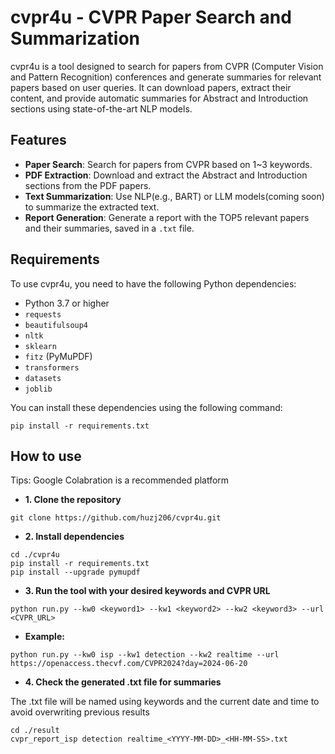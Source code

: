 # cvpr4u - CVPR Paper Search and Summarization

cvpr4u is a tool designed to search for papers from CVPR (Computer Vision and Pattern Recognition) conferences and generate summaries for relevant papers based on user queries. It can download papers, extract their content, and provide automatic summaries for Abstract and Introduction sections using state-of-the-art NLP models.

## Features

- **Paper Search**: Search for papers from CVPR based on 1~3 keywords.
- **PDF Extraction**: Download and extract the Abstract and Introduction sections from the PDF papers.
- **Text Summarization**: Use NLP(e.g., BART) or LLM models(coming soon) to summarize the extracted text.
- **Report Generation**: Generate a report with the TOP5 relevant papers and their summaries, saved in a `.txt` file.

## Requirements

To use cvpr4u, you need to have the following Python dependencies:

- Python 3.7 or higher
- `requests`
- `beautifulsoup4`
- `nltk`
- `sklearn`
- `fitz` (PyMuPDF)
- `transformers`
- `datasets`
- `joblib`

You can install these dependencies using the following command:

```
pip install -r requirements.txt
```


## How to use 
Tips: Google Colabration is a recommended platform
- **1. Clone the repository**
```
git clone https://github.com/huzj206/cvpr4u.git
```
- **2. Install dependencies**
```
cd ./cvpr4u
pip install -r requirements.txt
pip install --upgrade pymupdf
```
- **3. Run the tool with your desired keywords and CVPR URL**
```
python run.py --kw0 <keyword1> --kw1 <keyword2> --kw2 <keyword3> --url <CVPR_URL>
```
- **Example:**
```
python run.py --kw0 isp --kw1 detection --kw2 realtime --url https://openaccess.thecvf.com/CVPR2024?day=2024-06-20
```
- **4. Check the generated .txt file for summaries**

The .txt file will be named using keywords and the current date and time to avoid overwriting previous results 
```
cd ./result
cvpr_report_isp detection realtime_<YYYY-MM-DD>_<HH-MM-SS>.txt
```
